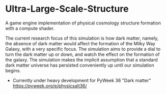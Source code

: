 # Ultra-Large-Scale-Structure
A game engine implementation of physical cosmology structure formation with a compute shader.

The current research focus of this simulation is how dark matter, namely, the absence of dark matter would affect the formation of the Milky Way Galaxy, with a very specific focus. The simulation aims to provide a dial to turn the dark matter up or down, and watch the effect on the formation of the galaxy. The simulation makes the implicit assumption that a standard dark matter universe has persisted conveniently up until our simulation begins.

- Currently under heavy development for PyWeek 36 "Dark matter" https://pyweek.org/e/physicsalt36/
